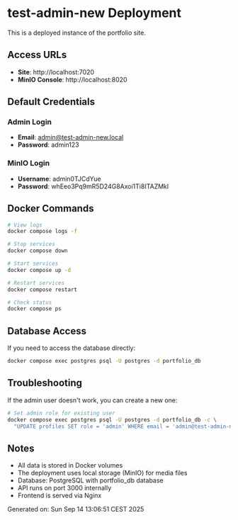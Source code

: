 # test-admin-new Deployment

This is a deployed instance of the portfolio site.

## Access URLs

- **Site**: http://localhost:7020
- **MinIO Console**: http://localhost:8020

## Default Credentials

### Admin Login
- **Email**: admin@test-admin-new.local
- **Password**: admin123

### MinIO Login
- **Username**: admin0TJCdYue
- **Password**: whEeo3Pq9mR5D24G8Axoi1Ti8ITAZMkl

## Docker Commands

```bash
# View logs
docker compose logs -f

# Stop services
docker compose down

# Start services
docker compose up -d

# Restart services
docker compose restart

# Check status
docker compose ps
```

## Database Access

If you need to access the database directly:

```bash
docker compose exec postgres psql -U postgres -d portfolio_db
```

## Troubleshooting

If the admin user doesn't work, you can create a new one:

```bash
# Set admin role for existing user
docker compose exec postgres psql -U postgres -d portfolio_db -c \
  "UPDATE profiles SET role = 'admin' WHERE email = 'admin@test-admin-new.local';"
```

## Notes

- All data is stored in Docker volumes
- The deployment uses local storage (MinIO) for media files
- Database: PostgreSQL with portfolio_db database
- API runs on port 3000 internally
- Frontend is served via Nginx

Generated on: Sun Sep 14 13:06:51 CEST 2025
